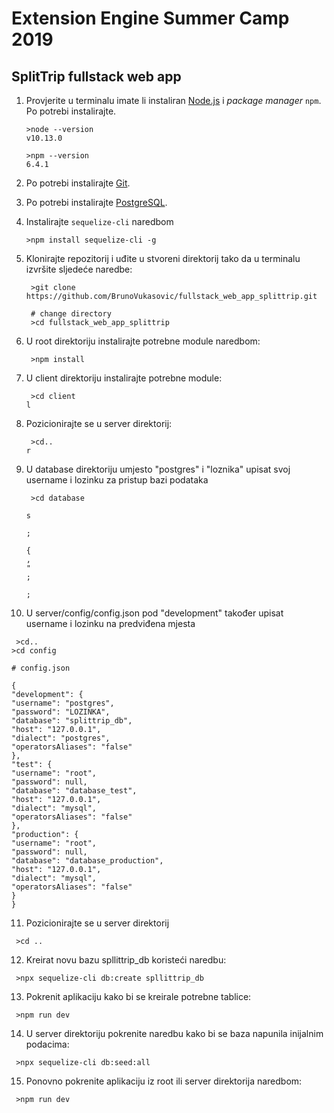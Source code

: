 # Extension Engine Summer Camp 2019

## SplitTrip fullstack web app

<!-- markdownlint-disable MD033 -->

1. Provjerite u terminalu imate li instaliran [Node.js](https://nodejs.org/en/) i _package manager_ `npm`. Po potrebi instalirajte.

   ```shell
   >node --version
   v10.13.0

   >npm --version
   6.4.1
   ```

2. Po potrebi instalirajte [Git](https://git-scm.com/downloads).

3. Po potrebi instalirajte [PostgreSQL](https://www.postgresql.org/download/).

4. Instalirajte `sequelize-cli` naredbom

   ```shell
   >npm install sequelize-cli -g

   ```

5. Klonirajte repozitorij i uđite u stvoreni direktorij tako da u terminalu izvršite sljedeće naredbe:

   ```shell
    >git clone https://github.com/BrunoVukasovic/fullstack_web_app_splittrip.git

    # change directory
    >cd fullstack_web_app_splittrip
   ```

6. U root direktoriju instalirajte potrebne module naredbom:

   ```shell
    >npm install
   ```

7. U client direktoriju instalirajte potrebne module:

   ```shell
    >cd client
   l
   ```

8. Pozicionirajte se u server direktorij:

   ```shell
    >cd..
   r
   ```

9. U database direktoriju umjesto "postgres" i "loznika" upisat svoj username i lozinku za pristup bazi podataka

   ```shell
    >cd database

   s

   ;

   {
   ,
   "
   ;

   ;
   ```

10. U server/config/config.json pod "development" također upisat username i lozinku na predviđena mjesta

```shell
 >cd..
>cd config

# config.json

{
"development": {
"username": "postgres",
"password": "LOZINKA",
"database": "splittrip_db",
"host": "127.0.0.1",
"dialect": "postgres",
"operatorsAliases": "false"
},
"test": {
"username": "root",
"password": null,
"database": "database_test",
"host": "127.0.0.1",
"dialect": "mysql",
"operatorsAliases": "false"
},
"production": {
"username": "root",
"password": null,
"database": "database_production",
"host": "127.0.0.1",
"dialect": "mysql",
"operatorsAliases": "false"
}
}
```

11. Pozicionirajte se u server direktorij

```shell
 >cd ..
```

12. Kreirat novu bazu spllittrip_db koristeći naredbu:

```shell
 >npx sequelize-cli db:create spllittrip_db
```

13. Pokrenit aplikaciju kako bi se kreirale potrebne tablice:

```shell
 >npm run dev
```

14. U server direktoriju pokrenite naredbu kako bi se baza napunila inijalnim podacima:

```shell
 >npx sequelize-cli db:seed:all
```

15. Ponovno pokrenite aplikaciju iz root ili server direktorija naredbom:

```shell
 >npm run dev
```
